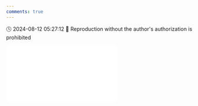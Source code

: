 ```yaml
---
comments: true
---
```


🕓 2024-08-12 05:27:12 🚫 Reproduction without the author's authorization is prohibited

<div class="video-container">
<iframe src="//player.bilibili.com/player.html?isOutside=true&aid=112945459626968&bvid=BV1opYoeFEVH&cid=500001646352708&p=1&high_quality=1" scrolling="no" border="0" frameborder="no" framespacing="0" allowfullscreen="true"></iframe>
</div>